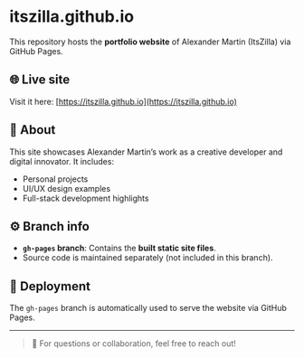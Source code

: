 # itszilla.github.io

This repository hosts the **portfolio website** of Alexander Martin (ItsZilla) via GitHub Pages.

## 🌐 Live site

Visit it here: [https://itszilla.github.io](https://itszilla.github.io)

## 📄 About

This site showcases Alexander Martin’s work as a creative developer and digital innovator. It includes:

- Personal projects
- UI/UX design examples
- Full-stack development highlights

## ⚙️ Branch info

- **`gh-pages` branch**: Contains the **built static site files**.  
- Source code is maintained separately (not included in this branch).

## 🚀 Deployment

The `gh-pages` branch is automatically used to serve the website via GitHub Pages.

---

> 💬 For questions or collaboration, feel free to reach out!
